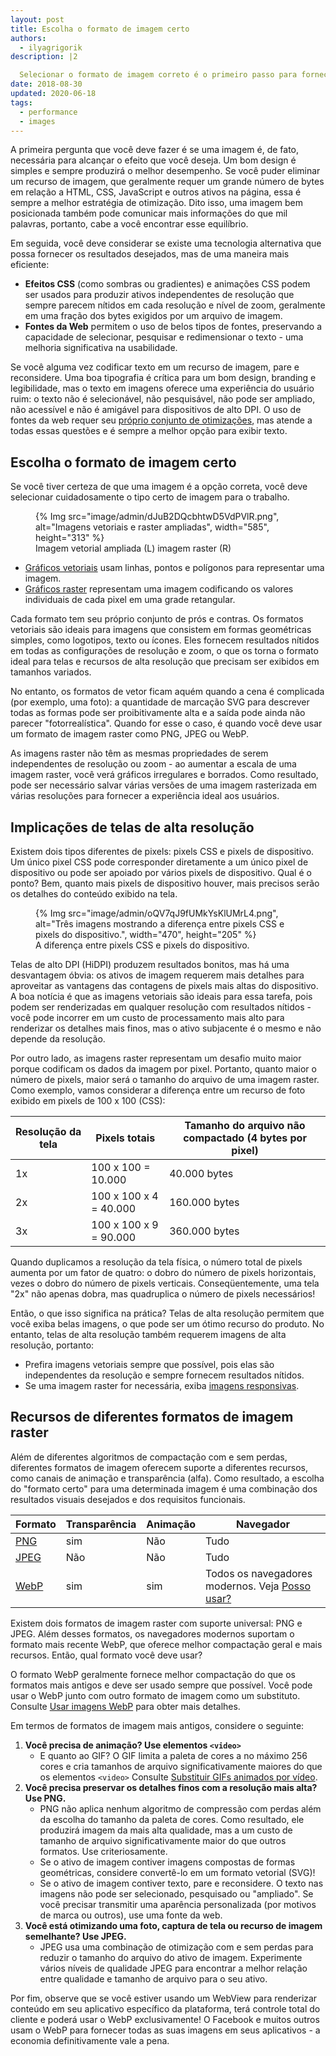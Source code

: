 ```yaml
---
layout: post
title: Escolha o formato de imagem certo
authors:
  - ilyagrigorik
description: |2

  Selecionar o formato de imagem correto é o primeiro passo para fornecer imagens otimizadas em seu site. Esta postagem ajuda você a fazer a escolha certa.
date: 2018-08-30
updated: 2020-06-18
tags:
  - performance
  - images
---
```


A primeira pergunta que você deve fazer é se uma imagem é, de fato, necessária para alcançar o efeito que você deseja. Um bom design é simples e sempre produzirá o melhor desempenho. Se você puder eliminar um recurso de imagem, que geralmente requer um grande número de bytes em relação a HTML, CSS, JavaScript e outros ativos na página, essa é sempre a melhor estratégia de otimização. Dito isso, uma imagem bem posicionada também pode comunicar mais informações do que mil palavras, portanto, cabe a você encontrar esse equilíbrio.

Em seguida, você deve considerar se existe uma tecnologia alternativa que possa fornecer os resultados desejados, mas de uma maneira mais eficiente:

- **Efeitos CSS** (como sombras ou gradientes) e animações CSS podem ser usados para produzir ativos independentes de resolução que sempre parecem nítidos em cada resolução e nível de zoom, geralmente em uma fração dos bytes exigidos por um arquivo de imagem.
- **Fontes da Web** permitem o uso de belos tipos de fontes, preservando a capacidade de selecionar, pesquisar e redimensionar o texto - uma melhoria significativa na usabilidade.

Se você alguma vez codificar texto em um recurso de imagem, pare e reconsidere. Uma boa tipografia é crítica para um bom design, branding e legibilidade, mas o texto em imagens oferece uma experiência do usuário ruim: o texto não é selecionável, não pesquisável, não pode ser ampliado, não acessível e não é amigável para dispositivos de alto DPI. O uso de fontes da web requer seu [próprio conjunto de otimizações](https://www.igvita.com/2014/01/31/optimizing-web-font-rendering-performance/), mas atende a todas essas questões e é sempre a melhor opção para exibir texto.

## Escolha o formato de imagem certo

Se você tiver certeza de que uma imagem é a opção correta, você deve selecionar cuidadosamente o tipo certo de imagem para o trabalho.

<figure class="w-figure">{% Img src="image/admin/dJuB2DQcbhtwD5VdPVlR.png", alt="Imagens vetoriais e raster ampliadas", width="585", height="313" %} <figcaption>Imagem vetorial ampliada (L) imagem raster (R)</figcaption></figure>

- [Gráficos vetoriais](https://en.wikipedia.org/wiki/Vector_graphics) usam linhas, pontos e polígonos para representar uma imagem.
- [Gráficos raster](https://en.wikipedia.org/wiki/Raster_graphics) representam uma imagem codificando os valores individuais de cada pixel em uma grade retangular.

Cada formato tem seu próprio conjunto de prós e contras. Os formatos vetoriais são ideais para imagens que consistem em formas geométricas simples, como logotipos, texto ou ícones. Eles fornecem resultados nítidos em todas as configurações de resolução e zoom, o que os torna o formato ideal para telas e recursos de alta resolução que precisam ser exibidos em tamanhos variados.

No entanto, os formatos de vetor ficam aquém quando a cena é complicada (por exemplo, uma foto): a quantidade de marcação SVG para descrever todas as formas pode ser proibitivamente alta e a saída pode ainda não parecer "fotorrealística". Quando for esse o caso, é quando você deve usar um formato de imagem raster como PNG, JPEG ou WebP.

As imagens raster não têm as mesmas propriedades de serem independentes de resolução ou zoom - ao aumentar a escala de uma imagem raster, você verá gráficos irregulares e borrados. Como resultado, pode ser necessário salvar várias versões de uma imagem rasterizada em várias resoluções para fornecer a experiência ideal aos usuários.

## Implicações de telas de alta resolução

Existem dois tipos diferentes de pixels: pixels CSS e pixels de dispositivo. Um único pixel CSS pode corresponder diretamente a um único pixel de dispositivo ou pode ser apoiado por vários pixels de dispositivo. Qual é o ponto? Bem, quanto mais pixels de dispositivo houver, mais precisos serão os detalhes do conteúdo exibido na tela.

<figure class="w-figure">{% Img src="image/admin/oQV7qJ9fUMkYsKlUMrL4.png", alt="Três imagens mostrando a diferença entre pixels CSS e pixels do dispositivo.", width="470", height="205" %} <figcaption class="w-figcaption">A diferença entre pixels CSS e pixels do dispositivo.</figcaption></figure>

Telas de alto DPI (HiDPI) produzem resultados bonitos, mas há uma desvantagem óbvia: os ativos de imagem requerem mais detalhes para aproveitar as vantagens das contagens de pixels mais altas do dispositivo. A boa notícia é que as imagens vetoriais são ideais para essa tarefa, pois podem ser renderizadas em qualquer resolução com resultados nítidos - você pode incorrer em um custo de processamento mais alto para renderizar os detalhes mais finos, mas o ativo subjacente é o mesmo e não depende da resolução.

Por outro lado, as imagens raster representam um desafio muito maior porque codificam os dados da imagem por pixel. Portanto, quanto maior o número de pixels, maior será o tamanho do arquivo de uma imagem raster. Como exemplo, vamos considerar a diferença entre um recurso de foto exibido em pixels de 100 x 100 (CSS):

<div class="w-table-wrapper"><table>
<thead>
  <tr>
    <th>Resolução da tela</th>
    <th>Pixels totais</th>
    <th>Tamanho do arquivo não compactado (4 bytes por pixel)</th>
  </tr>
</thead>
<tbody>
<tr>
  <td data-th="resolution">1x</td>
  <td data-th="total pixels">100 x 100 = 10.000</td>
  <td data-th="filesize">40.000 bytes</td>
</tr>
<tr>
  <td data-th="resolution">2x</td>
  <td data-th="total pixels">100 x 100 x 4 = 40.000</td>
  <td data-th="filesize">160.000 bytes</td>
</tr>
<tr>
  <td data-th="resolution">3x</td>
  <td data-th="total pixels">100 x 100 x 9 = 90.000</td>
  <td data-th="filesize">360.000 bytes</td>
</tr>
</tbody>
</table></div>

Quando duplicamos a resolução da tela física, o número total de pixels aumenta por um fator de quatro: o dobro do número de pixels horizontais, vezes o dobro do número de pixels verticais. Conseqüentemente, uma tela "2x" não apenas dobra, mas quadruplica o número de pixels necessários!

Então, o que isso significa na prática? Telas de alta resolução permitem que você exiba belas imagens, o que pode ser um ótimo recurso do produto. No entanto, telas de alta resolução também requerem imagens de alta resolução, portanto:

- Prefira imagens vetoriais sempre que possível, pois elas são independentes da resolução e sempre fornecem resultados nítidos.
- Se uma imagem raster for necessária, exiba [imagens responsivas](/serve-responsive-images/).

## Recursos de diferentes formatos de imagem raster

Além de diferentes algoritmos de compactação com e sem perdas, diferentes formatos de imagem oferecem suporte a diferentes recursos, como canais de animação e transparência (alfa). Como resultado, a escolha do "formato certo" para uma determinada imagem é uma combinação dos resultados visuais desejados e dos requisitos funcionais.

<div class="w-table-wrapper"><table>
<thead>
  <tr>
    <th>Formato</th>
    <th>Transparência</th>
    <th>Animação</th>
    <th>Navegador</th>
  </tr>
</thead>
<tbody>
<tr>
  <td data-th="format"><a href="http://en.wikipedia.org/wiki/Portable_Network_Graphics">PNG</a></td>
  <td data-th="transparency">sim</td>
  <td data-th="animation">Não</td>
  <td data-th="browser">Tudo</td>
</tr>
<tr>
  <td data-th="format"><a href="http://en.wikipedia.org/wiki/JPEG">JPEG</a></td>
  <td data-th="transparency">Não</td>
  <td data-th="animation">Não</td>
  <td data-th="browser">Tudo</td>
</tr>
<tr>
  <td data-th="format"><a href="http://en.wikipedia.org/wiki/WebP">WebP</a></td>
  <td data-th="transparency">sim</td>
  <td data-th="animation">sim</td>
  <td data-th="browser">Todos os navegadores modernos. Veja <a href="https://caniuse.com/#feat=webp">Posso usar?</a>
</td>
</tr>
</tbody>
</table></div>

Existem dois formatos de imagem raster com suporte universal: PNG e JPEG. Além desses formatos, os navegadores modernos suportam o formato mais recente WebP, que oferece melhor compactação geral e mais recursos. Então, qual formato você deve usar?

O formato WebP geralmente fornece melhor compactação do que os formatos mais antigos e deve ser usado sempre que possível. Você pode usar o WebP junto com outro formato de imagem como um substituto. Consulte [Usar imagens WebP](/serve-images-webp/) para obter mais detalhes.

Em termos de formatos de imagem mais antigos, considere o seguinte:

1. **Você precisa de animação? Use elementos `<video>`**
    - E quanto ao GIF? O GIF limita a paleta de cores a no máximo 256 cores e cria tamanhos de arquivo significativamente maiores do que os elementos `<video>` Consulte [Substituir GIFs animados por vídeo](/replace-gifs-with-videos/).
2. **Você precisa preservar os detalhes finos com a resolução mais alta? Use PNG.**
    - PNG não aplica nenhum algoritmo de compressão com perdas além da escolha do tamanho da paleta de cores. Como resultado, ele produzirá imagem da mais alta qualidade, mas a um custo de tamanho de arquivo significativamente maior do que outros formatos. Use criteriosamente.
    - Se o ativo de imagem contiver imagens compostas de formas geométricas, considere convertê-lo em um formato vetorial (SVG)!
    - Se o ativo de imagem contiver texto, pare e reconsidere. O texto nas imagens não pode ser selecionado, pesquisado ou "ampliado". Se você precisar transmitir uma aparência personalizada (por motivos de marca ou outros), use uma fonte da web.
3. **Você está otimizando uma foto, captura de tela ou recurso de imagem semelhante? Use JPEG.**
    - JPEG usa uma combinação de otimização com e sem perdas para reduzir o tamanho do arquivo do ativo de imagem. Experimente vários níveis de qualidade JPEG para encontrar a melhor relação entre qualidade e tamanho de arquivo para o seu ativo.

Por fim, observe que se você estiver usando um WebView para renderizar conteúdo em seu aplicativo específico da plataforma, terá controle total do cliente e poderá usar o WebP exclusivamente! O Facebook e muitos outros usam o WebP para fornecer todas as suas imagens em seus aplicativos - a economia definitivamente vale a pena.
